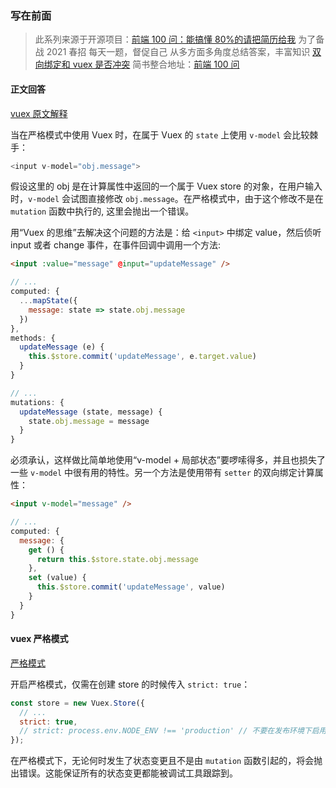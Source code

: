<!--
 * @Author: wuhaoyuan
 * @Date: 2022-07-06 09:22:29
 * @LastEditTime: 2022-07-06 09:29:33
 * @LastEditors: wuhaoyuan
 * @Description: 
 * @FilePath: /blog/前端100问/【前端100问】Q47：双向绑定和-vuex-是否冲突.md
-->
### 写在前面

> 此系列来源于开源项目：[前端 100 问：能搞懂 80%的请把简历给我](https://github.com/yygmind/blog/issues/43)
> 为了备战 2021 春招
> 每天一题，督促自己
> 从多方面多角度总结答案，丰富知识
> [双向绑定和 vuex 是否冲突](https://github.com/Advanced-Frontend/Daily-Interview-Question/issues/81)
> 简书整合地址：[前端 100 问](https://www.jianshu.com/c/70e2e00df1b0)

#### 正文回答

[vuex 原文解释](https://vuex.vuejs.org/zh/guide/forms.html)

当在严格模式中使用 Vuex 时，在属于 Vuex 的 `state` 上使用 `v-model` 会比较棘手：

```js
<input v-model="obj.message">
```

假设这里的 obj 是在计算属性中返回的一个属于 Vuex store 的对象，在用户输入时，`v-model` 会试图直接修改 `obj.message`。在严格模式中，由于这个修改不是在 `mutation` 函数中执行的, 这里会抛出一个错误。

用“Vuex 的思维”去解决这个问题的方法是：给 `<input>` 中绑定 value，然后侦听 input 或者 change 事件，在事件回调中调用一个方法:

```html
<input :value="message" @input="updateMessage" />
```

```js
// ...
computed: {
  ...mapState({
    message: state => state.obj.message
  })
},
methods: {
  updateMessage (e) {
    this.$store.commit('updateMessage', e.target.value)
  }
}
```

```js
// ...
mutations: {
  updateMessage (state, message) {
    state.obj.message = message
  }
}
```

必须承认，这样做比简单地使用“v-model + 局部状态”要啰嗦得多，并且也损失了一些 `v-model` 中很有用的特性。另一个方法是使用带有 `setter` 的双向绑定计算属性：

```html
<input v-model="message" />
```

```js
// ...
computed: {
  message: {
    get () {
      return this.$store.state.obj.message
    },
    set (value) {
      this.$store.commit('updateMessage', value)
    }
  }
}
```

#### vuex 严格模式

[严格模式](https://vuex.vuejs.org/zh/guide/strict.html)

开启严格模式，仅需在创建 store 的时候传入 `strict: true`：

```js
const store = new Vuex.Store({
  // ...
  strict: true,
  // strict: process.env.NODE_ENV !== 'production' // 不要在发布环境下启用严格模式！
});
```

在严格模式下，无论何时发生了状态变更且不是由 `mutation` 函数引起的，将会抛出错误。这能保证所有的状态变更都能被调试工具跟踪到。
